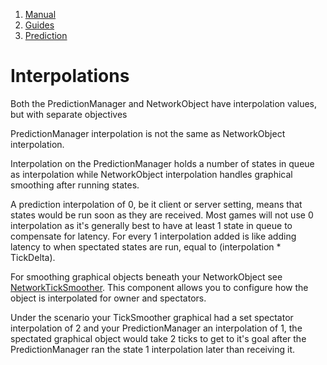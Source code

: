 1.  [Manual](/docs/manual)
3.  [Guides](/docs/manual/guides)
5.  [Prediction](/docs/manual/guides/prediction)

# Interpolations

Both the PredictionManager and NetworkObject have interpolation values, but with separate objectives

PredictionManager interpolation is not the same as NetworkObject interpolation.

Interpolation on the PredictionManager holds a number of states in queue as interpolation while NetworkObject interpolation handles graphical smoothing after running states.

A prediction interpolation of 0, be it client or server setting, means that states would be run soon as they are received. Most games will not use 0 interpolation as it's generally best to have at least 1 state in queue to compensate for latency. For every 1 interpolation added is like adding latency to when spectated states are run, equal to (interpolation \* TickDelta).

For smoothing graphical objects beneath your NetworkObject see [NetworkTickSmoother](/docs/manual/guides/components/utilities/tick-smoothers/networkticksmoother). This component allows you to configure how the object is interpolated for owner and spectators.

Under the scenario your TickSmoother graphical had a set spectator interpolation of 2 and your PredictionManager an interpolation of 1, the spectated graphical object would take 2 ticks to get to it's goal after the PredictionManager ran the state 1 interpolation later than receiving it.